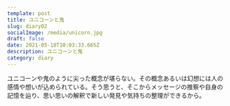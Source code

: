 ```yaml
---
template: post
title: ユニコーンと鬼
slug: diary02
socialImage: /media/unicorn.jpg
draft: false
date: 2021-05-18T10:03:33.665Z
description: ユニコーンと鬼
category: diary
---
```

ユニコーンや鬼のように尖った概念が堪らない。その概念あるいは幻想には人の感情や想いが込められている。そう思うと、そこからメッセージの推察や自身の記憶を辿り、思い思いの解釈で新しい発見や気持ちの整理ができるから。